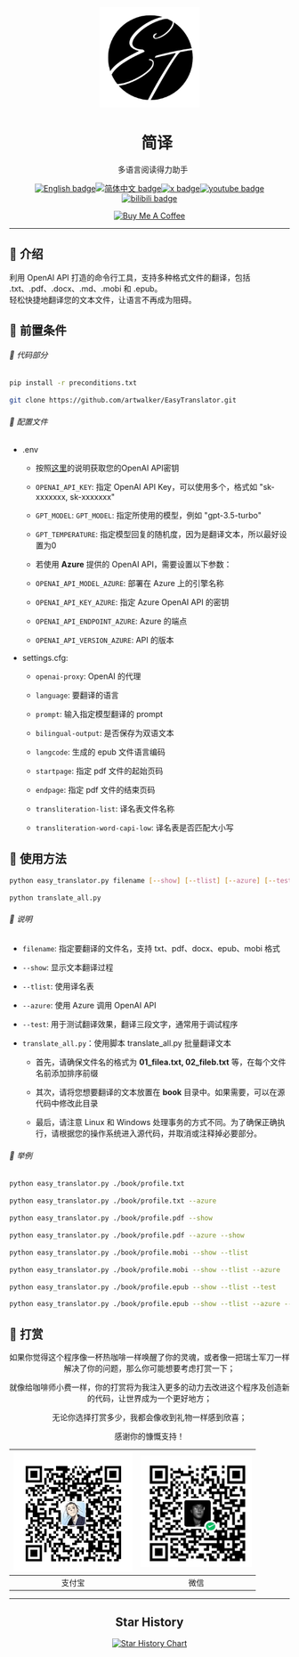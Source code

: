 <p align="center">
  <img width="180" src="./assets/logo.png" alt="EasyTranslator">
  <h1 align="center">&nbsp;&nbsp;&nbsp;&nbsp;简译</h1>
  <p align="center">&nbsp;&nbsp;&nbsp;多语言阅读得力助手</p>
</p>

<div align="center">

[![English badge](https://img.shields.io/badge/English-blue)](./README.md)[![简体中文 badge](https://img.shields.io/badge/%E7%AE%80%E4%BD%93%E4%B8%AD%E6%96%87-red)](./README_ZH-CN.md)[![x badge](https://img.shields.io/badge/Follow-EthanWang-purple?logo=x&labelColor=black)](https://twitter.com/EthanWang999)[![youtube badge](https://img.shields.io/badge/Follow-EthanWang999-green?logo=Youtube&logoColor=red&labelColor=black)](https://www.youtube.com/@EthanWang999)[![bilibili badge](https://img.shields.io/badge/Follow-%E6%96%B9%E7%A8%8B%E6%98%9F-brown?logo=bilibili&logoColor=pink&labelColor=black)](https://space.bilibili.com/29185421)

<a href="https://www.buymeacoffee.com/ethanwang" target="_blank"><img src="https://cdn.buymeacoffee.com/buttons/v2/default-blue.png" alt="Buy Me A Coffee" style="height: 40px !important;width: 145px !important;" ></a>
</div>

---

## :bookmark_tabs: 介绍

利用 OpenAI API 打造的命令行工具，支持多种格式文件的翻译，包括 .txt、.pdf、.docx、.md、.mobi 和 .epub。  
轻松快捷地翻译您的文本文件，让语言不再成为阻碍。

## :bell: 前置条件

###### :snake: 代码部分

```bash
pip install -r preconditions.txt
```
```bash
git clone https://github.com/artwalker/EasyTranslator.git
```

###### :scroll: 配置文件

- .env
  - 按照[这里](https://platform.openai.com/api-keys)的说明获取您的OpenAI API密钥

  - `OPENAI_API_KEY`: 指定 OpenAI API Key，可以使用多个，格式如 "sk-xxxxxxx, sk-xxxxxxx"

  - `GPT_MODEL`: `GPT_MODEL`: 指定所使用的模型，例如 "gpt-3.5-turbo"

  - `GPT_TEMPERATURE`: 指定模型回复的随机度，因为是翻译文本，所以最好设置为0

  - 若使用 **Azure** 提供的 OpenAI API，需要设置以下参数：

  - `OPENAI_API_MODEL_AZURE`: 部署在 Azure 上的引擎名称

  - `OPENAI_API_KEY_AZURE`: 指定 Azure OpenAI API 的密钥

  - `OPENAI_API_ENDPOINT_AZURE`: Azure 的端点

  - `OPENAI_API_VERSION_AZURE`: API 的版本

- settings.cfg:
  - `openai-proxy`: OpenAI 的代理

  - `language`: 要翻译的语言

  - `prompt`: 输入指定模型翻译的 prompt

  - `bilingual-output`: 是否保存为双语文本

  - `langcode`: 生成的 epub 文件语言编码

  - `startpage`: 指定 pdf 文件的起始页码

  - `endpage`: 指定 pdf 文件的结束页码

  - `transliteration-list`: 译名表文件名称

  - `transliteration-word-capi-low`: 译名表是否匹配大小写

## :running: 使用方法

```bash
python easy_translator.py filename [--show] [--tlist] [--azure] [--test]
```

```bash
python translate_all.py
```

###### :clap: 说明

- `filename`: 指定要翻译的文件名，支持 txt、pdf、docx、epub、mobi 格式

- `--show`: 显示文本翻译过程

- `--tlist`: 使用译名表

- `--azure`: 使用 Azure 调用 OpenAI API

- `--test`: 用于测试翻译效果，翻译三段文字，通常用于调试程序

- `translate_all.py`：使用脚本 translate_all.py 批量翻译文本
  - 首先，请确保文件名的格式为 **01_filea.txt, 02_fileb.txt** 等，在每个文件名前添加排序前缀

  - 其次，请将您想要翻译的文本放置在 **book** 目录中。如果需要，可以在源代码中修改此目录
  
  - 最后，请注意 Linux 和 Windows 处理事务的方式不同。为了确保正确执行，请根据您的操作系统进入源代码，并取消或注释掉必要部分。

###### :pushpin: 举例

```bash
python easy_translator.py ./book/profile.txt
```

```bash
python easy_translator.py ./book/profile.txt --azure
```

```bash
python easy_translator.py ./book/profile.pdf --show
```

```bash
python easy_translator.py ./book/profile.pdf --azure --show
```

```bash
python easy_translator.py ./book/profile.mobi --show --tlist
```

```bash
python easy_translator.py ./book/profile.mobi --show --tlist --azure
```

```bash
python easy_translator.py ./book/profile.epub --show --tlist --test
```

```bash
python easy_translator.py ./book/profile.epub --show --tlist --azure --test
```

## :gift_heart: 打赏
<p align="center">如果你觉得这个程序像一杯热咖啡一样唤醒了你的灵魂，或者像一把瑞士军刀一样解决了你的问题，那么你可能想要考虑打赏一下；</p>  
<p align="center">就像给咖啡师小费一样，你的打赏将为我注入更多的动力去改进这个程序及创造新的代码，让世界成为一个更好地方；</p>  
<p align="center">无论你选择打赏多少，我都会像收到礼物一样感到欣喜；</p>  
<p align="center">感谢你的慷慨支持！</p>  

<div align="center">

| <img width="215" src="./assets/alipay.jpg"> | <img width="200" src="./assets/wechat_pay.jpg"> |
|:---:|:---:
| 支付宝 | 微信 |

</div>

---

<div align="center">

## Star History

[![Star History Chart](https://api.star-history.com/svg?repos=artwalker/EasyTranslator.git&type=Timeline)](https://star-history.com/#artwalker/EasyTranslator.git&Timeline)

</div>
